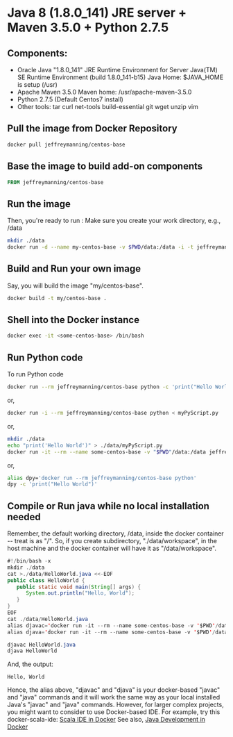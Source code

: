 # Java 8 (1.8.0_141) JRE server + Maven 3.5.0 + Python 2.7.5

## Components:
* Oracle Java "1.8.0_141" JRE Runtime Environment for Server
  Java(TM) SE Runtime Environment (build 1.8.0_141-b15)
  Java Home: $JAVA_HOME is setup (/usr)
* Apache Maven 3.5.0
  Maven home: /usr/apache-maven-3.5.0
* Python 2.7.5 (Default Centos7 install)
* Other tools: tar curl net-tools build-essential git wget unzip vim  

## Pull the image from Docker Repository

```bash
docker pull jeffreymanning/centos-base
```

## Base the image to build add-on components

```Dockerfile
FROM jeffreymanning/centos-base
```

## Run the image

Then, you're ready to run :
Make sure you create your work directory, e.g., /data

```bash
mkdir ./data
docker run -d --name my-centos-base -v $PWD/data:/data -i -t jeffreymanning/centos-base
```

## Build and Run your own image

Say, you will build the image "my/centos-base".

```bash
docker build -t my/centos-base .
```

## Shell into the Docker instance
```bash
docker exec -it <some-centos-base> /bin/bash
```

## Run Python code
To run Python code 

```bash
docker run --rm jeffreymanning/centos-base python -c 'print("Hello World")'
```
or,

```bash
docker run -i --rm jeffreymanning/centos-base python < myPyScript.py 
```

or,

```bash
mkdir ./data
echo "print('Hello World')" > ./data/myPyScript.py
docker run -it --rm --name some-centos-base -v "$PWD"/data:/data jeffreymanning/centos-base python myPyScript.py
```

or,

```bash
alias dpy='docker run --rm jeffreymanning/centos-base python'
dpy -c 'print("Hello World")'
```

## Compile or Run java while no local installation needed
Remember, the default working directory, /data, inside the docker container -- treat is as "/".
So, if you create subdirectory, "./data/workspace", in the host machine and
the docker container will have it as "/data/workspace".

```java
#!/bin/bash -x
mkdir ./data
cat >./data/HelloWorld.java <<-EOF
public class HelloWorld {
   public static void main(String[] args) {
      System.out.println("Hello, World");
   }
}
EOF
cat ./data/HelloWorld.java
alias djavac='docker run -it --rm --name some-centos-base -v '$PWD'/data:/data jeffreymanning/centos-base javac'
alias djava='docker run -it --rm --name some-centos-base -v '$PWD'/data:/data jeffreymanning/centos-base java'

djavac HelloWorld.java
djava HelloWorld
```
And, the output:
```
Hello, World
```
Hence, the alias above, "djavac" and "djava" is your docker-based "javac" and "java" commands and
it will work the same way as your local installed Java's "javac" and "java" commands.
However, for larger complex projects, you might want to consider to use Docker-based IDE.
For example, try this docker-scala-ide:
[Scala IDE in Docker](https://github.com/stevenalexander/docker-scala-ide)
See also,
[Java Development in Docker](https://blog.giantswarm.io/getting-started-with-java-development-on-docker/)
